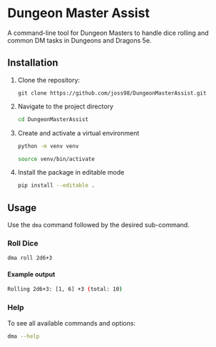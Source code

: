 # Dungeon Master Assist

A command-line tool for Dungeon Masters to handle dice rolling and common DM tasks in Dungeons and Dragons 5e.

## Installation

1. Clone the repository:
    ```shell
    git clone https://github.com/joss98/DungeonMasterAssist.git
    ```

2. Navigate to the project directory
    ```bash
    cd DungeonMasterAssist
    ```

3. Create and activate a virtual environment
    ```bash
    python -m venv venv

    source venv/bin/activate
    ```

4. Install the package in editable mode
    ```bash
    pip install --editable .
    ```

## Usage

Use the ```dma``` command followed by the desired sub-command.

### Roll Dice
```bash
dma roll 2d6+3
```

#### Example output
```bash
Rolling 2d6+3: [1, 6] +3 (total: 10)
```

### Help

To see all available commands and options:
```bash
dma --help
```